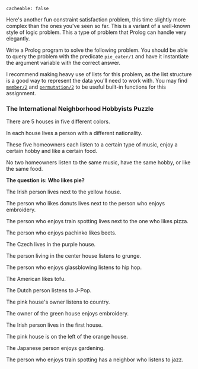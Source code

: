 ```
cacheable: false
```

Here's another fun constraint satisfaction problem, this time slightly more complex than the ones you've seen so far. This is a variant of a well-known style of logic problem. This a type of problem that Prolog can handle very elegantly.

Write a Prolog program to solve the following problem. You should be able to query the problem with the predicate `pie_eater/1` and have it instantiate the argument variable with the correct answer.

I recommend making heavy use of lists for this problem, as the list structure is a good way to represent the data you'll need to work with. You may find [`member/2`](http://www.swi-prolog.org/pldoc/man?predicate=member/2) and  [`permutation/2`](http://www.swi-prolog.org/pldoc/man?predicate=permutation/2) to be useful built-in functions for this assignment. 

### The International Neighborhood Hobbyists Puzzle

There are 5 houses in five different colors.

In each house lives a person with a different nationality.

These five homeowners each listen to a certain type of music,
enjoy a certain hobby and like a certain food.

No two homeowners listen to the same music, have the same hobby, or like the same food.

**The question is: Who likes pie?**

The Irish person lives next to the yellow house.

The person who likes donuts lives next to the person who enjoys embroidery.

The person who enjoys train spotting lives next to the one who likes pizza.

The person who enjoys pachinko likes beets.

The Czech lives in the purple house.

The person living in the center house listens to grunge.

The person who enjoys glassblowing listens to hip hop.

The American likes tofu.

The Dutch person listens to J-Pop.

The pink house's owner listens to country.

The owner of the green house enjoys embroidery.

The Irish person lives in the first house.

The pink house is on the left of the orange house.

The Japanese person enjoys gardening.

The person who enjoys train spotting has a neighbor who listens to jazz.
